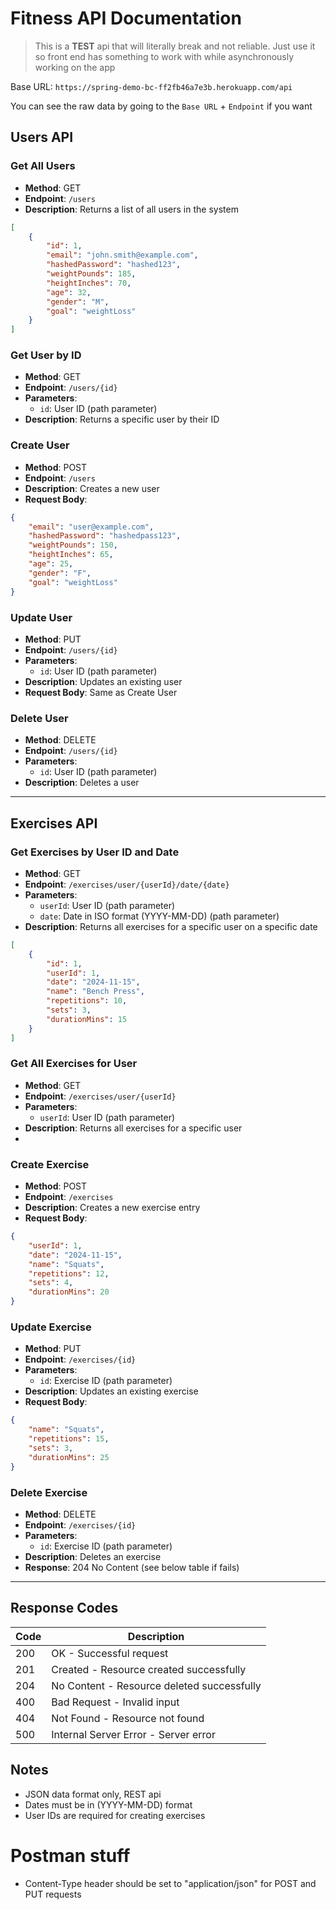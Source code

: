 # Fitness API Documentation
 >This is a **TEST** api that will literally break and not reliable. Just use it so front end has something to work with while asynchronously working on the app

Base URL: `https://spring-demo-bc-ff2fb46a7e3b.herokuapp.com/api`

You can see the raw data by going to the `Base URL` + `Endpoint` if you want

## Users API

### Get All Users
- **Method**: GET
- **Endpoint**: `/users`
- **Description**: Returns a list of all users in the system
```json
[
    {
        "id": 1,
        "email": "john.smith@example.com",
        "hashedPassword": "hashed123",
        "weightPounds": 185,
        "heightInches": 70,
        "age": 32,
        "gender": "M",
        "goal": "weightLoss"
    }
]
```

### Get User by ID
- **Method**: GET
- **Endpoint**: `/users/{id}`
- **Parameters**:
    - `id`: User ID (path parameter)
- **Description**: Returns a specific user by their ID


### Create User
- **Method**: POST
- **Endpoint**: `/users`
- **Description**: Creates a new user
- **Request Body**:
```json
{
    "email": "user@example.com",
    "hashedPassword": "hashedpass123",
    "weightPounds": 150,
    "heightInches": 65,
    "age": 25,
    "gender": "F",
    "goal": "weightLoss"
}
```


### Update User
- **Method**: PUT
- **Endpoint**: `/users/{id}`
- **Parameters**:
    - `id`: User ID (path parameter)
- **Description**: Updates an existing user
- **Request Body**: Same as Create User


### Delete User
- **Method**: DELETE
- **Endpoint**: `/users/{id}`
- **Parameters**:
    - `id`: User ID (path parameter)
- **Description**: Deletes a user


---

## Exercises API

### Get Exercises by User ID and Date
- **Method**: GET
- **Endpoint**: `/exercises/user/{userId}/date/{date}`
- **Parameters**:
    - `userId`: User ID (path parameter)
    - `date`: Date in ISO format (YYYY-MM-DD) (path parameter)
- **Description**: Returns all exercises for a specific user on a specific date

```json
[
    {
        "id": 1,
        "userId": 1,
        "date": "2024-11-15",
        "name": "Bench Press",
        "repetitions": 10,
        "sets": 3,
        "durationMins": 15
    }
]
```

### Get All Exercises for User
- **Method**: GET
- **Endpoint**: `/exercises/user/{userId}`
- **Parameters**:
    - `userId`: User ID (path parameter)
- **Description**: Returns all exercises for a specific user
-

### Create Exercise
- **Method**: POST
- **Endpoint**: `/exercises`
- **Description**: Creates a new exercise entry
- **Request Body**:
```json
{
    "userId": 1,
    "date": "2024-11-15",
    "name": "Squats",
    "repetitions": 12,
    "sets": 4,
    "durationMins": 20
}
```


### Update Exercise
- **Method**: PUT
- **Endpoint**: `/exercises/{id}`
- **Parameters**:
    - `id`: Exercise ID (path parameter)
- **Description**: Updates an existing exercise
- **Request Body**:
```json
{
    "name": "Squats",
    "repetitions": 15,
    "sets": 3,
    "durationMins": 25
}
```


### Delete Exercise
- **Method**: DELETE
- **Endpoint**: `/exercises/{id}`
- **Parameters**:
    - `id`: Exercise ID (path parameter)
- **Description**: Deletes an exercise
- **Response**: 204 No Content (see below table if fails)

---

## Response Codes

| Code | Description |
|------|-------------|
| 200 | OK - Successful request |
| 201 | Created - Resource created successfully |
| 204 | No Content - Resource deleted successfully |
| 400 | Bad Request - Invalid input |
| 404 | Not Found - Resource not found |
| 500 | Internal Server Error - Server error |

## Notes
- JSON data format only, REST api
- Dates must be in (YYYY-MM-DD) format
- User IDs are required for creating exercises

# Postman stuff
- Content-Type header should be set to "application/json" for POST and PUT requests